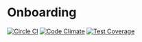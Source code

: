# Onboarding

[![Circle CI](https://circleci.com/gh/jacobdam/onboarding.svg?style=svg)](https://circleci.com/gh/jacobdam/onboarding)
[![Code Climate](https://codeclimate.com/github/jacobdam/onboarding/badges/gpa.svg)](https://codeclimate.com/github/jacobdam/onboarding)
[![Test Coverage](https://codeclimate.com/github/jacobdam/onboarding/badges/coverage.svg?t=1)](https://codeclimate.com/github/jacobdam/onboarding/coverage)
